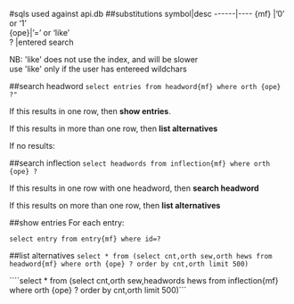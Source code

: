 #sqls used against api.db
##substitutions
symbol|desc
------|----
{mf} |’0’ or ‘1’  
{ope}|’=’ or ‘like’  
?    |entered search  

NB: 'like' does not use the index, and will be slower  
use 'like' only if the user has entereed wildchars  

##search headword
```select entries from headword{mf} where orth {ope} ?"```

If this results in one row, then **show entries**.  

If this results in more than one row, then **list alternatives**  

If no results:

##search inflection
```select headwords from inflection{mf} where orth {ope} ?```

If this results in one row with one headword, then **search headword**  

If this results on more than one row, then **list alternatives**

##show entries
For each entry:

```select entry from entry{mf} where id=?```

##list alternatives
```select * from (select cnt,orth sew,orth hews from headword{mf} where orth {ope} ? order by cnt,orth limit 500)```

````select * from (select cnt,orth sew,headwords hews from inflection{mf} where orth {ope} ? order by cnt,orth limit 500)```



